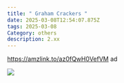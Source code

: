 ```yaml
---
title: " Graham Crackers "
date: 2025-03-08T12:54:07.875Z
tags: 2025-03-08
Category: others
description: 2.xx
---
```

https://amzlink.to/az0fQwH0VefVM  ad <!--StartFragment-->

![](https://m.media-amazon.com/images/I/71TWRZ8GEUL._SL1500_.jpg)

<!--EndFragment-->